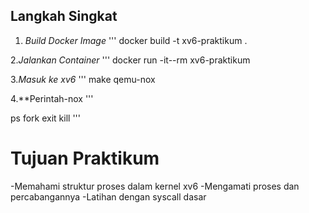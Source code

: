 ## Langkah Singkat
1. *Build Docker Image*
'''
docker build -t xv6-praktikum .

2.*Jalankan Container*
'''
docker run -it--rm xv6-praktikum

3.*Masuk ke xv6*
'''
make qemu-nox

4.**Perintah-nox
'''

ps
fork
exit
kill <pid>
'''


# Tujuan Praktikum
-Memahami struktur proses dalam kernel xv6
-Mengamati proses dan percabangannya
-Latihan dengan syscall dasar
